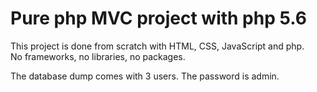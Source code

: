 # Pure php MVC project with php 5.6

This project is done from scratch with HTML, CSS, JavaScript and php.  
No frameworks, no libraries, no packages.  
  
The database dump comes with 3 users. The password is admin.